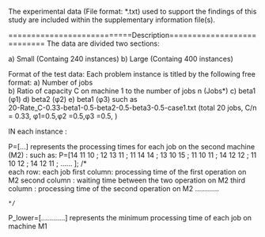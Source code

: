 
The experimental data (File format: *.txt) used to support the findings of this study are included within the supplementary information file(s).

===========================Description===========================
The data are divided two sections:

 a) Small  (Containg 240 instances)
 b) Large  (Containg 400 instances)


Format of the test data:
Each problem instance is titled by the following free format:
a) Number of jobs                 
b) Ratio of capacity C on machine 1 to the number of jobs n  (Jobs*)
c) beta1  (φ1)
d) beta2  (φ2)
e) beta1  (φ3)
    such as   
         20-Rate_C-0.33-beta1-0.5-beta2-0.5-beta3-0.5-case1.txt 
		 (total 20 jobs, C/n = 0.33, φ1=0.5,φ2 =0.5,φ3 =0.5, )


IN each instance :

P=[...]  represents the processing times for each job on the second machine (M2) :
	such as:
	P=[14	11	10	;
		12	13	11	;
		11	14	14	;
		13	10	15	;
		11	10	11	;
		14	12	12	;
		11	10	12	;
		14	12	11	;
		……
		];
	/*  
    each row: each job
	first column: processing time of the first operation on M2
	second column : waiting time between the two operation on M2
	third   column :  processing time of the second operation on M2
	…………

    */

 P_lower=[…………] represents the minimum processing time of each job on machine M1



 
